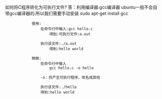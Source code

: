 如何将C程序转化为可执行文件? 
答：利用编译器:gcc编译器 
ubuntu一般不会自带gcc编译器的:所以我们需要手动安装
					sudo apt-get install gcc
					
				使用: 
					在命令行中输入:gcc hello.c 
						得到:可执行文件:a.out
					
					执行该文件:./a.out 
						得到:hello world
						
				稍微:
					在命令行中输入 
						gcc hello.c -o hello 
						
					-o：将产生可执行程序，改名成其他
						
					执行该文件:./hello 
					得到:hello world